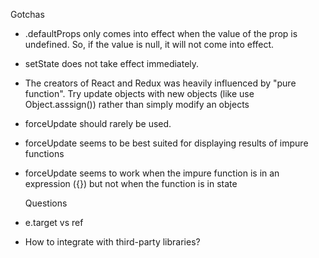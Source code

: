Gotchas

- .defaultProps only comes into effect when the value of the prop is undefined. So,
if the value is null, it will not come into effect.

- setState does not take effect immediately.

- The creators of React and Redux was heavily influenced by "pure function". Try update objects with new objects (like use Object.asssign()) rather than simply modify an objects

- forceUpdate should rarely be used.


- forceUpdate seems to be best suited for displaying results of impure functions

- forceUpdate seems to work when the impure function is in an expression ({}) but not when the function is in state

  Questions
- e.target vs ref
- How to integrate with third-party libraries?
